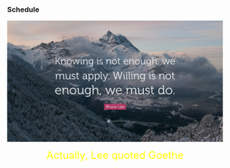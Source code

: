 ### Schedule 


<div align=center><img src="pic/Bruce-Lee.jpg"></div>
<html><body><p align="center"><font color="yellow" size="5">Actually, Lee quoted Goethe</font></p></body></html>